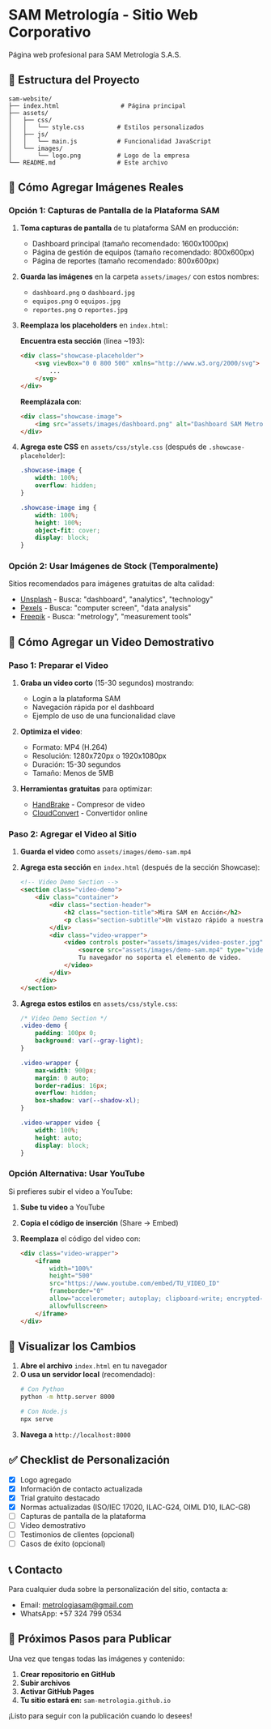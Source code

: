 # SAM Metrología - Sitio Web Corporativo

Página web profesional para SAM Metrología S.A.S.

## 📁 Estructura del Proyecto

```
sam-website/
├── index.html                 # Página principal
├── assets/
│   ├── css/
│   │   └── style.css         # Estilos personalizados
│   ├── js/
│   │   └── main.js           # Funcionalidad JavaScript
│   └── images/
│       └── logo.png          # Logo de la empresa
└── README.md                 # Este archivo
```

## 🎨 Cómo Agregar Imágenes Reales

### Opción 1: Capturas de Pantalla de la Plataforma SAM

1. **Toma capturas de pantalla** de tu plataforma SAM en producción:
   - Dashboard principal (tamaño recomendado: 1600x1000px)
   - Página de gestión de equipos (tamaño recomendado: 800x600px)
   - Página de reportes (tamaño recomendado: 800x600px)

2. **Guarda las imágenes** en la carpeta `assets/images/` con estos nombres:
   - `dashboard.png` o `dashboard.jpg`
   - `equipos.png` o `equipos.jpg`
   - `reportes.png` o `reportes.jpg`

3. **Reemplaza los placeholders** en `index.html`:

   **Encuentra esta sección** (línea ~193):
   ```html
   <div class="showcase-placeholder">
       <svg viewBox="0 0 800 500" xmlns="http://www.w3.org/2000/svg">
           ...
       </svg>
   </div>
   ```

   **Reemplázala con**:
   ```html
   <div class="showcase-image">
       <img src="assets/images/dashboard.png" alt="Dashboard SAM Metrología">
   </div>
   ```

4. **Agrega este CSS** en `assets/css/style.css` (después de `.showcase-placeholder`):
   ```css
   .showcase-image {
       width: 100%;
       overflow: hidden;
   }

   .showcase-image img {
       width: 100%;
       height: 100%;
       object-fit: cover;
       display: block;
   }
   ```

### Opción 2: Usar Imágenes de Stock (Temporalmente)

Sitios recomendados para imágenes gratuitas de alta calidad:
- [Unsplash](https://unsplash.com/) - Busca: "dashboard", "analytics", "technology"
- [Pexels](https://www.pexels.com/) - Busca: "computer screen", "data analysis"
- [Freepik](https://www.freepik.com/) - Busca: "metrology", "measurement tools"

## 🎥 Cómo Agregar un Video Demostrativo

### Paso 1: Preparar el Video

1. **Graba un video corto** (15-30 segundos) mostrando:
   - Login a la plataforma SAM
   - Navegación rápida por el dashboard
   - Ejemplo de uso de una funcionalidad clave

2. **Optimiza el video**:
   - Formato: MP4 (H.264)
   - Resolución: 1280x720px o 1920x1080px
   - Duración: 15-30 segundos
   - Tamaño: Menos de 5MB

3. **Herramientas gratuitas** para optimizar:
   - [HandBrake](https://handbrake.fr/) - Compresor de video
   - [CloudConvert](https://cloudconvert.com/) - Convertidor online

### Paso 2: Agregar el Video al Sitio

1. **Guarda el video** como `assets/images/demo-sam.mp4`

2. **Agrega esta sección** en `index.html` (después de la sección Showcase):

   ```html
   <!-- Video Demo Section -->
   <section class="video-demo">
       <div class="container">
           <div class="section-header">
               <h2 class="section-title">Mira SAM en Acción</h2>
               <p class="section-subtitle">Un vistazo rápido a nuestra plataforma</p>
           </div>
           <div class="video-wrapper">
               <video controls poster="assets/images/video-poster.jpg">
                   <source src="assets/images/demo-sam.mp4" type="video/mp4">
                   Tu navegador no soporta el elemento de video.
               </video>
           </div>
       </div>
   </section>
   ```

3. **Agrega estos estilos** en `assets/css/style.css`:

   ```css
   /* Video Demo Section */
   .video-demo {
       padding: 100px 0;
       background: var(--gray-light);
   }

   .video-wrapper {
       max-width: 900px;
       margin: 0 auto;
       border-radius: 16px;
       overflow: hidden;
       box-shadow: var(--shadow-xl);
   }

   .video-wrapper video {
       width: 100%;
       height: auto;
       display: block;
   }
   ```

### Opción Alternativa: Usar YouTube

Si prefieres subir el video a YouTube:

1. **Sube tu video** a YouTube
2. **Copia el código de inserción** (Share → Embed)
3. **Reemplaza** el código del video con:

   ```html
   <div class="video-wrapper">
       <iframe
           width="100%"
           height="500"
           src="https://www.youtube.com/embed/TU_VIDEO_ID"
           frameborder="0"
           allow="accelerometer; autoplay; clipboard-write; encrypted-media; gyroscope; picture-in-picture"
           allowfullscreen>
       </iframe>
   </div>
   ```

## 🚀 Visualizar los Cambios

1. **Abre el archivo** `index.html` en tu navegador
2. **O usa un servidor local** (recomendado):
   ```bash
   # Con Python
   python -m http.server 8000

   # Con Node.js
   npx serve
   ```
3. **Navega a** `http://localhost:8000`

## ✅ Checklist de Personalización

- [x] Logo agregado
- [x] Información de contacto actualizada
- [x] Trial gratuito destacado
- [x] Normas actualizadas (ISO/IEC 17020, ILAC-G24, OIML D10, ILAC-G8)
- [ ] Capturas de pantalla de la plataforma
- [ ] Video demostrativo
- [ ] Testimonios de clientes (opcional)
- [ ] Casos de éxito (opcional)

## 📞 Contacto

Para cualquier duda sobre la personalización del sitio, contacta a:
- Email: metrologiasam@gmail.com
- WhatsApp: +57 324 799 0534

## 📝 Próximos Pasos para Publicar

Una vez que tengas todas las imágenes y contenido:

1. **Crear repositorio en GitHub**
2. **Subir archivos**
3. **Activar GitHub Pages**
4. **Tu sitio estará en:** `sam-metrologia.github.io`

¡Listo para seguir con la publicación cuando lo desees!
